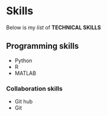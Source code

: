 # Skills
Below is my _list_ of **TECHNICAL SKILLS** 

## Programming skills
- Python
- R
- MATLAB

### Collaboration skills
- Git hub
- Git
